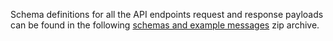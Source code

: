 Schema definitions for all the API endpoints request and response payloads can be found in the following [schemas and example messages](/api-documentation/docs/api/download/customs-inventory-linking-imports/1.0/inventory-linking-imports-schemas.zip) zip archive.